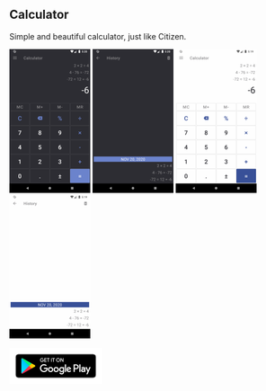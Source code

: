 ## Calculator 

Simple and beautiful calculator, just like Citizen.

<p float="left">
	<img src="homepage/en-US/screenshots/dark.png" alt="alt text" style="zoom:25%;"/>
	<img src="homepage/en-US/screenshots/dark_history.png" alt="alt text" style="zoom:25%;"/>
	<img src="homepage/en-US/screenshots/light.png" alt="alt text" style="zoom:25%;"/>
	<img src="homepage/en-US/screenshots/light_history.png" alt="alt text" style="zoom:25%;"/>
</p>


<a href='https://play.google.com/store/apps/details?id=com.luzevdmitry.calculator'><img src="homepage/en-US/google-play-badge.png" height=64/></a>